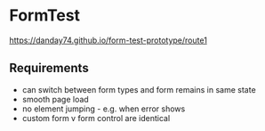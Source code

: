 # FormTest

https://danday74.github.io/form-test-prototype/route1

## Requirements

* can switch between form types and form remains in same state
* smooth page load
* no element jumping - e.g. when error shows
* custom form v form control are identical
